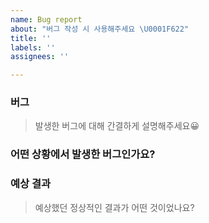```yaml
---
name: Bug report
about: "버그 작성 시 사용해주세요 \U0001F622"
title: ''
labels: ''
assignees: ''

---
```


### 버그
> 발생한 버그에 대해 간결하게 설명해주세요😀

### 어떤 상황에서 발생한 버그인가요?

### 예상 결과
> 예상했던 정상적인 결과가 어떤 것이었나요?
